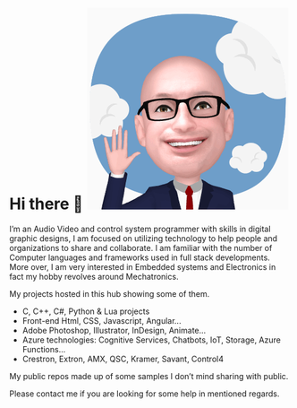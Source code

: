 # Hi there 👋                    ![banner](MoeEmoji_1.gif)

I’m an Audio Video and control system programmer with skills in digital graphic designs, I am focused on utilizing technology to help people and organizations to share and collaborate.
I am familiar with the number of Computer languages and frameworks used in full stack developments.
More over, I am very interested in Embedded systems and Electronics in fact my hobby revolves around Mechatronics.

My projects hosted in this hub showing some of them.
- C, C++, C#, Python & Lua projects
- Front-end Html, CSS, Javascript, Angular...
- Adobe Photoshop, Illustrator, InDesign, Animate...
- Azure technologies: Cognitive Services, Chatbots, IoT, Storage, Azure Functions...
- Crestron, Extron, AMX, QSC, Kramer, Savant, Control4

My public repos made up of some samples I don’t mind sharing with public.

Please contact me if you are looking for some help in mentioned regards.
<!--
**MoesLab/MoesLab** is a ✨ _special_ ✨ repository because its `README.md` (this file) appears on your GitHub profile.

Here are some ideas to get you started:

- 🔭 I’m currently working on ...
- 🌱 I’m currently learning ...
- 👯 I’m looking to collaborate on ...
- 🤔 I’m looking for help with ...
- 💬 Ask me about ...
- 📫 How to reach me: ...
- 😄 Pronouns: ...
- ⚡ Fun fact: ...
-->
